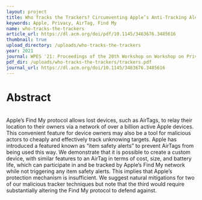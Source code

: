 ```yaml
---
layout: project
title: Who Tracks the Trackers? Circumventing Apple’s Anti-Tracking Alerts in the Find My Network
keywords: Apple, Privacy, AirTag, Find My
name: who-tracks-the-trackers
article_url: https://dl.acm.org/doi/pdf/10.1145/3463676.3485616
thumbnail: true
upload_directory: /uploads/who-tracks-the-trackers
year: 2021
journal: WPES '21: Proceedings of the 20th Workshop on Workshop on Privacy in the Electronic Society
pdf_dir: /uploads/who-tracks-the-trackers/trackers.pdf
journal_url: https://dl.acm.org/doi/10.1145/3463676.3485616
---
```


# Abstract
\
Apple’s Find My protocol allows lost devices, such as AirTags, to relay their location to their owners via a network of over a billion active Apple devices. This convenient feature for device owners may also be a tool for malicious actors to cheaply and effectively track unknowing targets. Apple has introduced a featured known as “item safety alerts” to prevent AirTags from being used this way. We demonstrate that it is possible to create a custom device, with similar features to an AirTag in terms of cost, size, and battery life, which can participate in and be tracked by Apple’s Find My network while not triggering any item safety alerts. This implies that Apple’s protection mechanism is insufficient. We suggest natural mitigations for two of our malicious tracker techniques but note that the third would require substantially altering the Find My protocol to defend against.




<!--more-->
